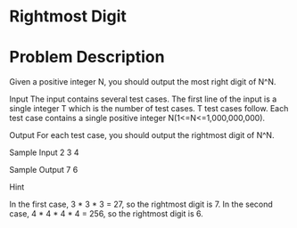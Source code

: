 # Rightmost Digit
# Problem Description
Given a positive integer N, you should output the most right digit of N^N.
 

Input
The input contains several test cases. The first line of the input is a single integer T which is the number of test cases. T test cases follow.
Each test case contains a single positive integer N(1<=N<=1,000,000,000).
 

Output
For each test case, you should output the rightmost digit of N^N.

Sample Input
2
3
4
 

Sample Output
7
6

Hint

In the first case, 3 * 3 * 3 = 27, so the rightmost digit is 7.
In the second case, 4 * 4 * 4 * 4 = 256, so the rightmost digit is 6.
